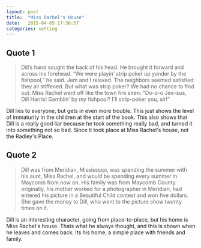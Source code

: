 ```yaml
---
layout: post
title:  "Miss Rachel's House"
date:   2015-04-05 17:36:57
categories: setting
---
```


## Quote 1
> Dill’s hand sought the back of his head. He brought it forward and across his forehead. “We were playin’ strip poker up yonder by the fishpool,” he said.
Jem and I relaxed. The neighbors seemed satisfied: they all stiffened. But what was strip poker?
We had no chance to find out: Miss Rachel went off like the town fire siren: “Do-o-o Jee-sus, Dill Harris! Gamblin’ by my fishpool? I’ll strip-poker you, sir!”

Dill lies to everyone, but gets in even more trouble. This just shows the level of immaturity in the children at the start of the book. This also shows that Dill is a really good liar because he took something really bad, and turned it into something not so bad. Since it took place at Miss Rachel's house, not the Radley's Place.

## Quote 2
> Dill was from Meridian, Mississippi, was spending the summer with his aunt, Miss Rachel, and would be spending every summer in Maycomb from now on. His family was from Maycomb County originally, his mother worked for a photographer in Meridian, had entered his picture in a Beautiful Child contest and won five dollars. She gave the money to Dill, who went to the picture show twenty times on it.

Dill is an interesting character, going from place-to-place, but his home is Miss Rachel's house. Thats what he always thought, and this is shown when he leaves and comes back. Its his home, a simple place with friends and family.